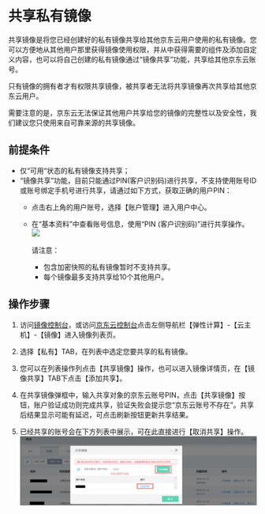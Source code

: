 # 共享私有镜像
共享镜像是将您已经创建好的私有镜像共享给其他京东云用户使用的私有镜像。您可以方便地从其他用户那里获得镜像使用权限，并从中获得需要的组件及添加自定义内容，也可以将自己创建的私有镜像通过“镜像共享”功能，共享给其他京东云账号。

只有镜像的拥有者才有权限共享镜像，被共享者无法将共享镜像再次共享给其他京东云用户。

需要注意的是，京东云无法保证其他用户共享给您的镜像的完整性以及安全性，我们建议您只使用来自可靠来源的共享镜像。

## 前提条件
* 仅“可用“状态的私有镜像支持共享；
* “镜像共享”功能，目前只能通过PIN(客户识别码)进行共享，不支持使用账号ID或账号绑定手机号进行共享，请通过如下方式，获取正确的用户PIN：
    * 点击右上角的用户账号，选择【账户管理】进入用户中心。
    * 在“基本资料”中查看账号信息，使用“PIN (客户识别码)”进行共享操作。
![](../../../../../image/vm/Operation-Guide-Image-share1.png)


		请注意：
		* 包含加密快照的私有镜像暂时不支持共享。
		* 每个镜像最多支持共享给10个其他用户。

## 操作步骤

1. 访问[镜像控制台][2]，或访问[京东云控制台](https://console.jdcloud.com/overview)点击左侧导航栏【弹性计算】-【云主机】-【镜像】进入镜像列表页。

2. 选择【私有】TAB，在列表中选定您要共享的私有镜像。

3. 您可以在列表操作列点击【共享镜像】操作，也可以进入镜像详情页，在【镜像共享】TAB下点击【添加共享】。

4. 在共享镜像弹框中，输入共享对象的京东云账号PIN，点击【共享镜像】按钮，账户验证成功则完成共享，验证失败会提示您“京东云账号不存在”。共享后结果显示可能有延迟，可点击刷新按钮更新共享结果。

5. 已经共享的账号会在下方列表中展示，可在此直接进行【取消共享】操作。
![](../../../../../image/vm/Operation-Guide-Image-share2.png)






  [1]: ./images/Operation-Guide-Image-share1.png "Operation-Guide-Image-share1.png"
  [2]: https://cns-console.jdcloud.com/host/image/list
 
 
